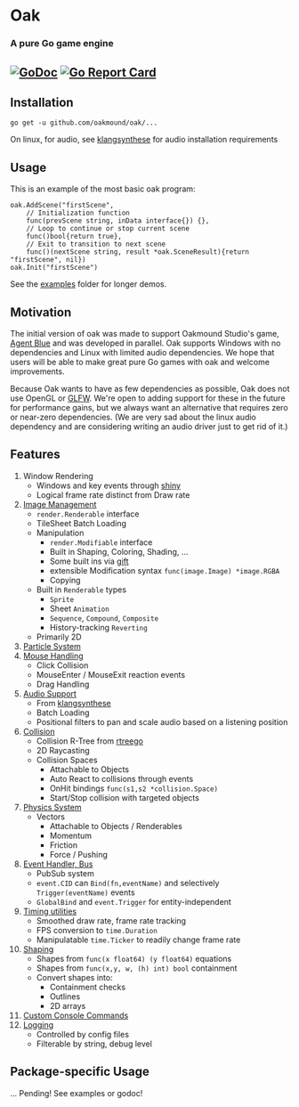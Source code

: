 # Oak 
### A pure Go game engine
[![GoDoc](https://godoc.org/github.com/OakmoundStudio/oak?status.svg)](https://godoc.org/github.com/OakmoundStudio/oak)
[![Go Report Card](https://goreportcard.com/badge/github.com/OakmoundStudio/oak)](https://goreportcard.com/report/github.com/OakmoundStudio/oak)
----

## Installation
`go get -u github.com/oakmound/oak/...`

On linux, for audio, see [klangsynthese](https://github.com/200sc/klangsynthese) for audio installation requirements

## Usage
This is an example of the most basic oak program:
```
oak.AddScene("firstScene",
    // Initialization function
    func(prevScene string, inData interface{}) {}, 
    // Loop to continue or stop current scene
    func()bool{return true}, 
    // Exit to transition to next scene
    func()(nextScene string, result *oak.SceneResult){return "firstScene", nil}) 
oak.Init("firstScene")
```
See the [examples](examples) folder for longer demos.

## Motivation
The initial version of oak was made to support Oakmound Studio's game,
[Agent Blue](https://github.com/OakmoundStudio/AgentRelease) and was developed in parallel.
Oak supports Windows with no dependencies and Linux with limited audio dependencies.
 We hope that users will be able to make great pure Go games with oak and welcome improvements.
 
 Because Oak wants to have as few dependencies as possible, Oak does not use OpenGL or [GLFW](https://github.com/go-gl/glfw).
 We're open to adding support for these in the future for performance gains, but we always want
 an alternative that requires zero or near-zero dependencies. (We are very sad about the linux audio 
 dependency and are considering writing an audio driver just to get rid of it.)

## Features
1. Window Rendering
    - Windows and key events through [shiny](https://github.com/golang/exp/tree/master/shiny)
    - Logical frame rate distinct from Draw rate
1. [Image Management](https://godoc.org/github.com/oakmound/oak/render)
    - `render.Renderable` interface
    - TileSheet Batch Loading
    - Manipulation
        - `render.Modifiable` interface
        - Built in Shaping, Coloring, Shading, ...
        - Some built ins via [gift](https://github.com/disintegration/gift)
        - extensible Modification syntax `func(image.Image) *image.RGBA`
        - Copying
    - Built in `Renderable` types
        - `Sprite`
        - Sheet `Animation`
        - `Sequence`, `Compound`, `Composite`
        - History-tracking `Reverting`
    - Primarily 2D
1. [Particle System](https://godoc.org/github.com/oakmound/oak/render/particle)
1. [Mouse Handling](https://godoc.org/github.com/oakmound/oak/mouse)
    - Click Collision
    - MouseEnter / MouseExit reaction events
    - Drag Handling
1. [Audio Support](https://godoc.org/github.com/oakmound/oak/audio)
    - From [klangsynthese](https://github.com/200sc/klangsynthese)
    - Batch Loading
    - Positional filters to pan and scale audio based on a listening position
1. [Collision](https://godoc.org/github.com/oakmound/oak/collision)
    - Collision R-Tree from [rtreego](https://github.com/dhconnelly/rtreego)
    - 2D Raycasting
    - Collision Spaces
        - Attachable to Objects
        - Auto React to collisions through events
        - OnHit bindings `func(s1,s2 *collision.Space)`
        - Start/Stop collision with targeted objects
1. [Physics System](https://godoc.org/github.com/oakmound/oak/physics)
    - Vectors
        - Attachable to Objects / Renderables
        - Momentum
        - Friction
        - Force / Pushing
1. [Event Handler, Bus](https://godoc.org/github.com/oakmound/oak/event)
    - PubSub system
    - `event.CID` can `Bind(fn,eventName)` and selectively `Trigger(eventName)` events
    - `GlobalBind` and `event.Trigger` for entity-independent 
1. [Timing utilities](https://godoc.org/github.com/oakmound/oak/timing)
    - Smoothed draw rate, frame rate tracking
    - FPS conversion to `time.Duration`
    - Manipulatable `time.Ticker` to readily change frame rate
1. [Shaping](https://godoc.org/github.com/oakmound/oak/shape)
    - Shapes from `func(x float64) (y float64)` equations
    - Shapes from `func(x,y, w, (h) int) bool` containment
    - Convert shapes into: 
        - Containment checks
        - Outlines
        - 2D arrays
1. [Custom Console Commands](debugConsole.go)
1. [Logging](https://godoc.org/github.com/oakmound/oak/dlog)
    - Controlled by config files
    - Filterable by string, debug level

## Package-specific Usage

... Pending! See examples or godoc!
